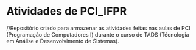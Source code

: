 # Atividades de PCI_IFPR
//Repositório criado para armazenar as atividades feitas nas aulas de PCI (Programação de Computadores I) durante o curso de TADS (Técnologia em Análise e Desenvolvimento de Sistemas).
